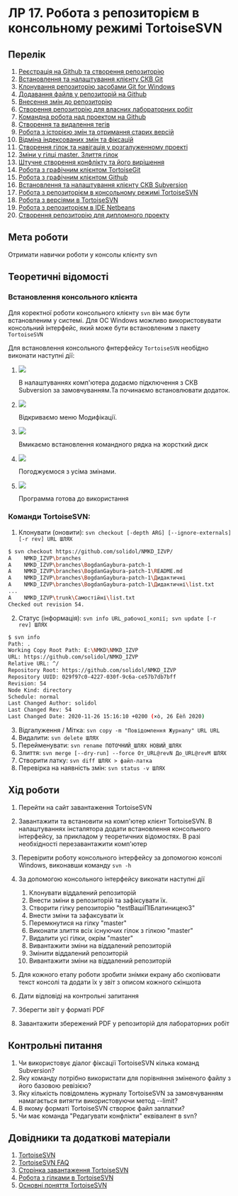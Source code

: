 # ЛР 17. Робота з репозиторієм в консольному режимі TortoiseSVN

## Перелік

1. [Реєстрація на Github та створення репозиторію](lab-01.md)
2. [Встановлення та налаштування клієнту СКВ Git](lab-02.md)
3. [Клонування репозиторію засобами Git for Windows](lab-03.md)
4. [Додавання файлв у репозиторій на Github ](lab-04.md)
5. [Внесення змін до репозиторію](lab-05.md)
6. [Створення репозиторію для власних лабораторних робіт](lab-06.md)
7. [Командна робота над проектом на Github ](lab-07.md)
8. [Створення та видалення тегів](lab-08.md)
9. [Робота з історією змін та отримання старих версій](lab-09.md)
10. [Відміна індексованих змін та фіксацій](lab-10.md)
11. [Створення гілок та навігація у розгалуженному проекті](lab-11.md)
12. [Зміни у гілці master. Злиття гілок](lab-12.md)
13. [Штучне створення конфлікту та його вирішення](lab-13.md)
14. [Робота з графічним клієнтом TortoiseGit](lab-14.md)
15. [Робота з графічним клієнтом Github](lab-15.md)
16. [Встановлення та налаштування клієнту СКВ Subversion](lab-16.md)
17. [Робота з репозиторієм в консольному режимі TortoiseSVN](lab-17.md)
18. [Робота з версіями в TortoiseSVN](lab-18.md)
19. [Робота з репозиторієм в IDE Netbeans](lab-19.md)
20. [Створення репозиторію для дипломного проекту](lab-20.md)

## Мета роботи

Отримати навички роботи у консолы клієнту svn

## Теоретичні відомості

### Встановлення консольного клієнта

Для коректної роботи консольного клієнту `svn` він має бути встановленим у системі. Для ОС Windows можливо використовувати консольний інтерфейс, який може бути встановленим з пакету `TortoiseSVN`

Для встановлення консольного фнтерфейсу `TortoiseSVN` необідно виконати наступні дії:

1.  ![](img/016-010.png)

    В налаштуваннях комп'ютера додаємо підключення з СКВ Subversion за замовчуванням.Та починаємо встановлювати додаток.

2.  ![](img/016-011.png)

    Відкриваємо меню Модифікації.

3.  ![](img/016-012.png)

    Вмикаємо встановлення командного рядка на жорсткий диск

4.  ![](img/016-013.png)

    Погоджуємося з усіма змінами.

5.  ![](img/016-014.png)

    Программа готова до використання

### Команди TortoiseSVN:

1.  Клонувати (оновити): `svn checkout [-depth ARG] [--ignore-externals] [-r rev] URL ШЛЯХ`

```bash
$ svn checkout https://github.com/solidol/NMKD_IZVP/
A    NMKD_IZVP\branches
A    NMKD_IZVP\branches\BogdanGaybura-patch-1
A    NMKD_IZVP\branches\BogdanGaybura-patch-1\README.md
A    NMKD_IZVP\branches\BogdanGaybura-patch-1\Дидактичні
A    NMKD_IZVP\branches\BogdanGaybura-patch-1\Дидактичні\list.txt
...
A    NMKD_IZVP\trunk\Самостійні\list.txt
Checked out revision 54.
```

2.  Статус (інформація): `svn info URL_рабочої_копії; svn update [-r rev] ШЛЯХ`

```bash
$ svn info
Path: .
Working Copy Root Path: E:\NMKD\NMKD_IZVP
URL: https://github.com/solidol/NMKD_IZVP
Relative URL: ^/
Repository Root: https://github.com/solidol/NMKD_IZVP
Repository UUID: 029f97c0-4227-030f-9c6a-ce57b7db7bff
Revision: 54
Node Kind: directory
Schedule: normal
Last Changed Author: solidol
Last Changed Rev: 54
Last Changed Date: 2020-11-26 15:16:10 +0200 (×ò, 26 Ëèñ 2020)
```

3.  Відгалуження / Мітка: `svn copy -m "Повідомлення Журналу" URL URL`
4.  Видалити: `svn delete ШЛЯХ`
5.  Перейменувати: `svn rename ПОТОЧНИЙ_ШЛЯХ НОВИЙ_ШЛЯХ`
6.  Злиття: `svn merge [--dry-run] --force От_URL@revN До_URL@revM ШЛЯХ`
7.  Створити латку: `svn diff ШЛЯХ > файл-латка`
8.  Перевірка на наявність змін: `svn status -v ШЛЯХ`

## Хід роботи

1.  Перейти на сайт завантаження TortoiseSVN
2.  Завантажити та встановити на комп'ютер клієнт TortoiseSVN. В налаштуваннях інсталятора додати встановлення консольного інтерфейсу, за прикладом у теоретичних відомостях. В разі необхідності перезавантажити комп'ютер
3.  Перевірити роботу консольного інтерфейсу за допомогою консолі Windows, виконавши команду `svn -h`
4.  За допомогою консольного інтерфейсу виконати наступні дії

    1.  Клонувати віддалений репозиторій
    2.  Внести зміни в репозиторій та зафіксувати їх.
    3.  Створити гілку репозиторію "testВашіПІБлатиницею3"
    4.  Внести зміни та зафаксувати їх
    5.  Перемкнутися на гілку "master"
    6.  Виконати злиття всіх існуючих гілок з гілкою "master"
    7.  Видалити усі гілки, окрім "master"
    8.  Вивантажити зміни на віддалений репозиторій
    9.  Змінити віддалений репозиторій
    10. Вивантажити зміни на віддалений репозиторій

5.  Для кожного етапу роботи зробити знімки екрану або скопіювати текст консолі та додати їх у звіт з описом кожного скіншота
6.  Дати відповіді на контрольні запитання
7.  Зберегти звіт у форматі PDF
8.  Завантажити збережений PDF у репозиторій для лабораторних робіт

## Контрольні питання

1.  Чи використовує діалог фіксації TortoiseSVN кілька команд Subversion?
2.  Яку команду потрібно використати для порівняння зміненого файлу з його базовою ревізією?
3.  Яку кількість повідомлень журналу TortoiseSVN за замовчуванням намагається витягти використовуючи метод --limit?
4.  В якому форматі TortoiseSVN створює файл заплатки?
5.  Чи має команда "Pедагувати конфлікти" еквівалент в svn?

## Довідники та додаткові матеріали

1.  [TortoiseSVN](https://tortoisesvn.net/)
2.  [TortoiseSVN FAQ](https://tortoisesvn.net/faq.html)
3.  [Сторінка завантаження TortoiseSVN](https://tortoisesvn.net/downloads.html)
4.  [Робота з гілками в TortoiseSVN](https://habr.com/ru/post/45203/)
5.  [Основні поняття TortoiseSVN](https://betacode.net/10261/install-and-use-tortoise-svn)
